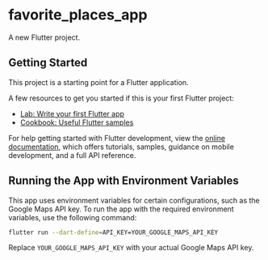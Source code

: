 # favorite_places_app

A new Flutter project.

## Getting Started

This project is a starting point for a Flutter application.

A few resources to get you started if this is your first Flutter project:

- [Lab: Write your first Flutter app](https://docs.flutter.dev/get-started/codelab)
- [Cookbook: Useful Flutter samples](https://docs.flutter.dev/cookbook)

For help getting started with Flutter development, view the
[online documentation](https://docs.flutter.dev/), which offers tutorials,
samples, guidance on mobile development, and a full API reference.

## Running the App with Environment Variables

This app uses environment variables for certain configurations, such as the Google Maps API key. To run the app with the required environment variables, use the following command:

```bash
flutter run --dart-define=API_KEY=YOUR_GOOGLE_MAPS_API_KEY
```

Replace `YOUR_GOOGLE_MAPS_API_KEY` with your actual Google Maps API key.
